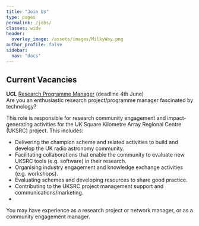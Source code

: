 ```yaml
---
title: "Join Us"
type: pages
permalink: /jobs/
classes: wide
header:
  overlay_image: /assets/images/MilkyWay.png
author_profile: false
sidebar: 
  nav: "docs"
---
```

## Current Vacancies ##
**UCL** 
[Research Programme Manager](https://www.ucl.ac.uk/work-at-ucl/search-ucl-jobs/details?jobId=10211&jobTitle=Research%20Programme%20Manager) (deadline 4th June)  
Are you an enthusiastic research project/programme manager fascinated by technology?

This role is responsible for research community engagement and impact-generating activities for the UK Square Kilometre Array Regional Centre (UKSRC) project.  This includes:

* Delivering the champion scheme and related activities to build and develop the UK radio astronomy community.
* Facilitating collaborations that enable the community to evaluate new UKSRC tools (e.g. software) in their research.
* Organising industry engagement and knowledge exchange activities (e.g. workshops).
* Evaluating schemes and developing resources to share good practice.
* Contributing to the UKSRC project management support and communications/marketing.
* 
You may have experience as a research project or network manager, or as a community  engagement manager.  
 

